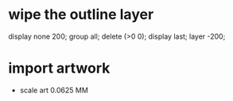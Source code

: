 # wipe the outline layer

display none 200;
group all;
delete (>0 0);
display last;
layer -200;


# import artwork

* scale art  0.0625 MM 
